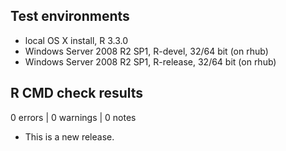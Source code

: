 ## Test environments
* local OS X install, R 3.3.0
* Windows Server 2008 R2 SP1, R-devel, 32/64 bit (on rhub)
* Windows Server 2008 R2 SP1, R-release, 32/64 bit (on rhub)

## R CMD check results

0 errors | 0 warnings | 0 notes

* This is a new release.
